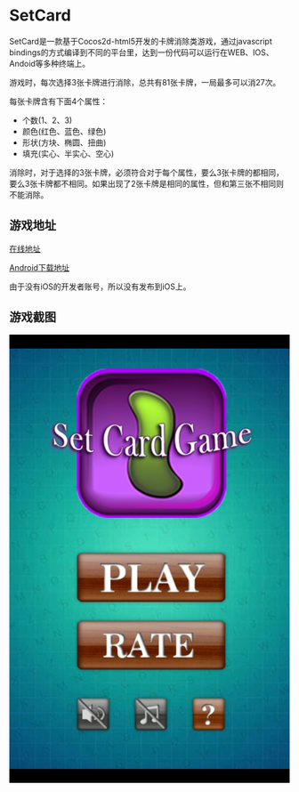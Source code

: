 SetCard
=======
SetCard是一款基于Cocos2d-html5开发的卡牌消除类游戏，通过javascript bindings的方式编译到不同的平台里，达到一份代码可以运行在WEB、IOS、Andoid等多种终端上。

游戏时，每次选择3张卡牌进行消除，总共有81张卡牌，一局最多可以消27次。

每张卡牌含有下面4个属性：

* 个数(1、2、3)
* 颜色(红色、蓝色、绿色)
* 形状(方块、椭圆、扭曲)
* 填充(实心、半实心、空心)

消除时，对于选择的3张卡牌，必须符合对于每个属性，要么3张卡牌的都相同，要么3张卡牌都不相同。如果出现了2张卡牌是相同的属性，但和第三张不相同则不能消除。

## 游戏地址

[在线地址](http://set.ueapp.com)

[Android下载地址](https://play.google.com/store/apps/details?id=com.weizoo.SetCard)

由于没有iOS的开发者账号，所以没有发布到iOS上。

## 游戏截图


![1111" width=320](screenshot/1.jpg)
